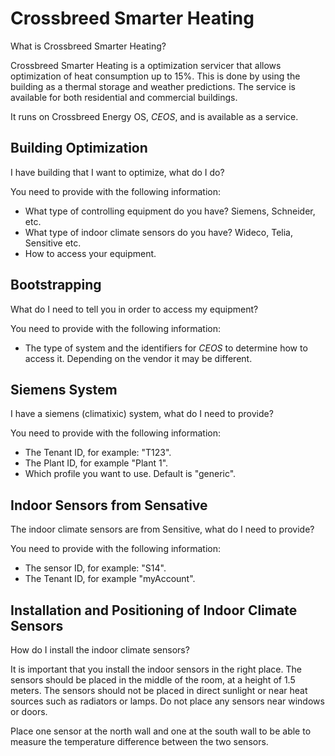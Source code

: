 # Crossbreed Smarter Heating
What is Crossbreed Smarter Heating?

Crossbreed Smarter Heating is a optimization servicer that allows optimization of heat consumption up to 15%. This is done by using the building as a thermal storage and weather predictions. The service is available for both residential and commercial buildings.

It runs on Crossbreed Energy OS, _CEOS_, and is available as a service.

## Building Optimization
I have building that I want to optimize, what do I do?

You need to provide with the following information:

* What type of controlling equipment do you have? Siemens, Schneider, etc.
* What type of indoor climate sensors do you have? Wideco, Telia, Sensitive etc.
* How to access your equipment.

## Bootstrapping
What do I need to tell you in order to access my equipment?

You need to provide with the following information:

* The type of system and the identifiers for _CEOS_ to determine how to access it. Depending on the vendor it may be different.

## Siemens System
I have a siemens (climatixic) system, what do I need to provide?

You need to provide with the following information:

* The Tenant ID, for example: "T123".
* The Plant ID, for example "Plant 1".
* Which profile you want to use. Default is "generic".

## Indoor Sensors from Sensative
The indoor climate sensors are from Sensitive, what do I need to provide?

You need to provide with the following information:

* The sensor ID, for example: "S14".
* The Tenant ID, for example "myAccount".

## Installation and Positioning of Indoor Climate Sensors
How do I install the indoor climate sensors?

It is important that you install the indoor sensors in the right place. The sensors should be placed in the middle of the room, at a height of 1.5 meters. The sensors should not be placed in direct sunlight or near heat sources such as radiators or lamps. Do not place any sensors near windows or doors.

Place one sensor at the north wall and one at the south wall to be able to measure the temperature difference between the two sensors.